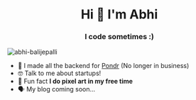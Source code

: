 <h1 align="center">Hi 👋 I'm Abhi</h1>
<h3 align="center">I code sometimes :)</h3>

<p align="left"> <img src="https://komarev.com/ghpvc/?username=abhi-balijepalli&label=Profile%20views&color=0e75b6&style=flat" alt="abhi-balijepalli" /> </p>

- 🙌 I made all the backend for [Pondr](https://www.letspondr.com) (No longer in business)
- 🤓 Talk to me about startups!
- 🤠 Fun fact **I do pixel art in my free time**
- 🗣 My blog coming soon...
